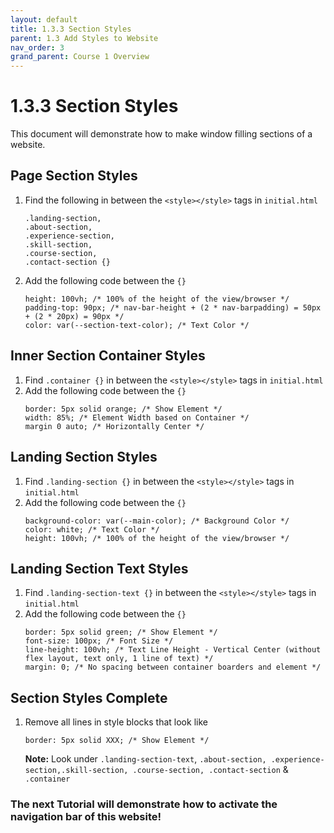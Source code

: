 ```yaml
---
layout: default
title: 1.3.3 Section Styles
parent: 1.3 Add Styles to Website
nav_order: 3
grand_parent: Course 1 Overview
---
```

# 1.3.3 Section Styles
This document will demonstrate how to make window filling sections of a website.

## Page Section Styles
1. Find the following in between the `<style></style>` tags in `initial.html`
    ```
    .landing-section, 
    .about-section, 
    .experience-section,
    .skill-section, 
    .course-section, 
    .contact-section {}
    ```
2. Add the following code between the `{}`
    ```
    height: 100vh; /* 100% of the height of the view/browser */
    padding-top: 90px; /* nav-bar-height + (2 * nav-barpadding) = 50px + (2 * 20px) = 90px */
    color: var(--section-text-color); /* Text Color */
    ```

## Inner Section Container Styles
1. Find `.container {}` in between the `<style></style>` tags in `initial.html`
2. Add the following code between the `{}`
    ```
    border: 5px solid orange; /* Show Element */
    width: 85%; /* Element Width based on Container */
    margin 0 auto; /* Horizontally Center */
    ```

## Landing Section Styles
1. Find `.landing-section {}` in between the `<style></style>` tags in `initial.html`
2. Add the following code between the `{}`
    ```
    background-color: var(--main-color); /* Background Color */
    color: white; /* Text Color */
    height: 100vh; /* 100% of the height of the view/browser */
    ```

## Landing Section Text Styles
1. Find `.landing-section-text {}` in between the `<style></style>` tags in `initial.html`
2. Add the following code between the `{}`
    ```
    border: 5px solid green; /* Show Element */
    font-size: 100px; /* Font Size */
    line-height: 100vh; /* Text Line Height - Vertical Center (without flex layout, text only, 1 line of text) */
    margin: 0; /* No spacing between container boarders and element */
    ```

## Section Styles Complete
1. Remove all lines in style blocks that look like
    ```
    border: 5px solid XXX; /* Show Element */
    ```

    **Note:** Look under `.landing-section-text`, `.about-section, .experience-section,.skill-section, .course-section, .contact-section` & `.container`


### The next Tutorial will demonstrate how to activate the navigation bar of this website!
